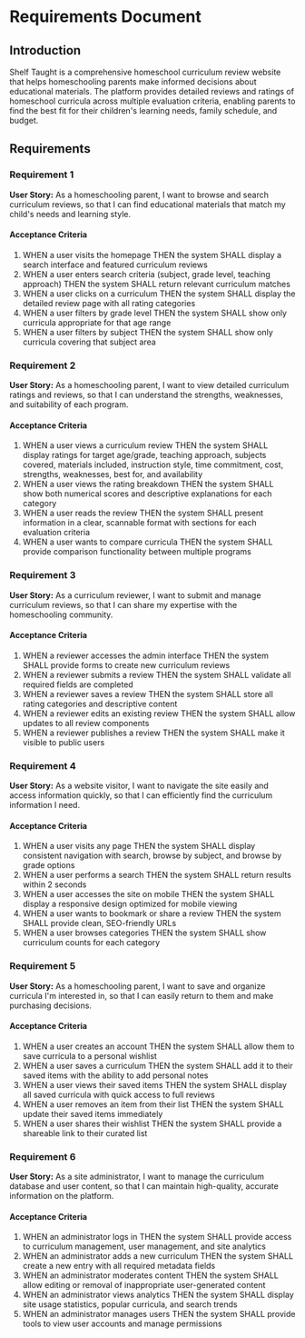 # Requirements Document

## Introduction

Shelf Taught is a comprehensive homeschool curriculum review website that helps homeschooling parents make informed decisions about educational materials. The platform provides detailed reviews and ratings of homeschool curricula across multiple evaluation criteria, enabling parents to find the best fit for their children's learning needs, family schedule, and budget.

## Requirements

### Requirement 1

**User Story:** As a homeschooling parent, I want to browse and search curriculum reviews, so that I can find educational materials that match my child's needs and learning style.

#### Acceptance Criteria

1. WHEN a user visits the homepage THEN the system SHALL display a search interface and featured curriculum reviews
2. WHEN a user enters search criteria (subject, grade level, teaching approach) THEN the system SHALL return relevant curriculum matches
3. WHEN a user clicks on a curriculum THEN the system SHALL display the detailed review page with all rating categories
4. WHEN a user filters by grade level THEN the system SHALL show only curricula appropriate for that age range
5. WHEN a user filters by subject THEN the system SHALL show only curricula covering that subject area

### Requirement 2

**User Story:** As a homeschooling parent, I want to view detailed curriculum ratings and reviews, so that I can understand the strengths, weaknesses, and suitability of each program.

#### Acceptance Criteria

1. WHEN a user views a curriculum review THEN the system SHALL display ratings for target age/grade, teaching approach, subjects covered, materials included, instruction style, time commitment, cost, strengths, weaknesses, best for, and availability
2. WHEN a user views the rating breakdown THEN the system SHALL show both numerical scores and descriptive explanations for each category
3. WHEN a user reads the review THEN the system SHALL present information in a clear, scannable format with sections for each evaluation criteria
4. WHEN a user wants to compare curricula THEN the system SHALL provide comparison functionality between multiple programs

### Requirement 3

**User Story:** As a curriculum reviewer, I want to submit and manage curriculum reviews, so that I can share my expertise with the homeschooling community.

#### Acceptance Criteria

1. WHEN a reviewer accesses the admin interface THEN the system SHALL provide forms to create new curriculum reviews
2. WHEN a reviewer submits a review THEN the system SHALL validate all required fields are completed
3. WHEN a reviewer saves a review THEN the system SHALL store all rating categories and descriptive content
4. WHEN a reviewer edits an existing review THEN the system SHALL allow updates to all review components
5. WHEN a reviewer publishes a review THEN the system SHALL make it visible to public users

### Requirement 4

**User Story:** As a website visitor, I want to navigate the site easily and access information quickly, so that I can efficiently find the curriculum information I need.

#### Acceptance Criteria

1. WHEN a user visits any page THEN the system SHALL display consistent navigation with search, browse by subject, and browse by grade options
2. WHEN a user performs a search THEN the system SHALL return results within 2 seconds
3. WHEN a user accesses the site on mobile THEN the system SHALL display a responsive design optimized for mobile viewing
4. WHEN a user wants to bookmark or share a review THEN the system SHALL provide clean, SEO-friendly URLs
5. WHEN a user browses categories THEN the system SHALL show curriculum counts for each category

### Requirement 5

**User Story:** As a homeschooling parent, I want to save and organize curricula I'm interested in, so that I can easily return to them and make purchasing decisions.

#### Acceptance Criteria

1. WHEN a user creates an account THEN the system SHALL allow them to save curricula to a personal wishlist
2. WHEN a user saves a curriculum THEN the system SHALL add it to their saved items with the ability to add personal notes
3. WHEN a user views their saved items THEN the system SHALL display all saved curricula with quick access to full reviews
4. WHEN a user removes an item from their list THEN the system SHALL update their saved items immediately
5. WHEN a user shares their wishlist THEN the system SHALL provide a shareable link to their curated list

### Requirement 6

**User Story:** As a site administrator, I want to manage the curriculum database and user content, so that I can maintain high-quality, accurate information on the platform.

#### Acceptance Criteria

1. WHEN an administrator logs in THEN the system SHALL provide access to curriculum management, user management, and site analytics
2. WHEN an administrator adds a new curriculum THEN the system SHALL create a new entry with all required metadata fields
3. WHEN an administrator moderates content THEN the system SHALL allow editing or removal of inappropriate user-generated content
4. WHEN an administrator views analytics THEN the system SHALL display site usage statistics, popular curricula, and search trends
5. WHEN an administrator manages users THEN the system SHALL provide tools to view user accounts and manage permissions